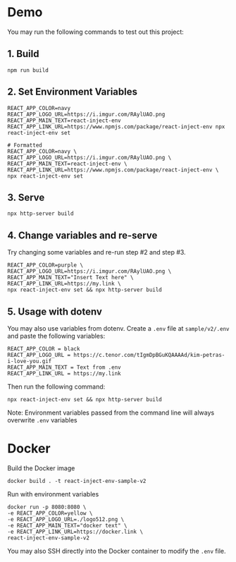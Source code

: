 # Demo

You may run the following commands to test out this project:

## 1. Build
```
npm run build
```

## 2. Set Environment Variables

```
REACT_APP_COLOR=navy REACT_APP_LOGO_URL=https://i.imgur.com/RAylUAO.png REACT_APP_MAIN_TEXT=react-inject-env REACT_APP_LINK_URL=https://www.npmjs.com/package/react-inject-env npx react-inject-env set

# Formatted
REACT_APP_COLOR=navy \
REACT_APP_LOGO_URL=https://i.imgur.com/RAylUAO.png \
REACT_APP_MAIN_TEXT=react-inject-env \
REACT_APP_LINK_URL=https://www.npmjs.com/package/react-inject-env \
npx react-inject-env set
```

## 3. Serve

```
npx http-server build 
```

## 4. Change variables and re-serve

Try changing some variables and re-run step #2 and step #3.

```
REACT_APP_COLOR=purple \
REACT_APP_LOGO_URL=https://i.imgur.com/RAylUAO.png \
REACT_APP_MAIN_TEXT="Insert Text here" \
REACT_APP_LINK_URL=https://my.link \
npx react-inject-env set && npx http-server build
```

## 5. Usage with dotenv

You may also use variables from dotenv. Create a `.env` file at `sample/v2/.env` and paste the following variables:

```
REACT_APP_COLOR = black
REACT_APP_LOGO_URL = https://c.tenor.com/tIgmDpBGuKQAAAAd/kim-petras-i-love-you.gif
REACT_APP_MAIN_TEXT = Text from .env
REACT_APP_LINK_URL = https://my.link
```

Then run the following command:

```
npx react-inject-env set && npx http-server build
```

Note: Environment variables passed from the command line will always overwrite `.env` variables

# Docker

Build the Docker image

```
docker build . -t react-inject-env-sample-v2
```

Run with environment variables

```
docker run -p 8080:8080 \                   
-e REACT_APP_COLOR=yellow \
-e REACT_APP_LOGO_URL=./logo512.png \
-e REACT_APP_MAIN_TEXT="docker text" \
-e REACT_APP_LINK_URL=https://docker.link \
react-inject-env-sample-v2
```

You may also SSH directly into the Docker container to modify the `.env` file.
